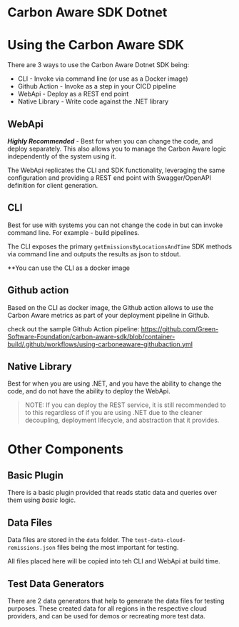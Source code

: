 # Carbon Aware SDK Dotnet

# Using the Carbon Aware SDK
There are 3 ways to use the Carbon Aware Dotnet SDK being:
* CLI - Invoke via command line (or use as a Docker image)
* Github Action - Invoke as a step in your CICD pipeline
* WebApi - Deploy as a REST end point
* Native Library - Write code against the .NET library


## WebApi
***Highly Recommended*** - Best for when you can change the code, and deploy separately.  This also allows you to manage the Carbon Aware logic independently of the system using it.

The WebApi replicates the CLI and SDK functionality, leveraging the same configuration and providing a REST end point with Swagger/OpenAPI definition for client generation.

## CLI
Best for use with systems you can not change the code in but can invoke command line.  For example - build pipelines.

The CLI exposes the primary `getEmissionsByLocationsAndTime` SDK methods via command line and outputs the results as json to stdout.  

**You can use the CLI as a docker image 

## Github action
Based on the CLI as docker image, the Github action allows to use the Carbon Aware metrics as part of your deployment pipeline in Github.

check out the sample Github Action pipeline: https://github.com/Green-Software-Foundation/carbon-aware-sdk/blob/container-build/.github/workflows/using-carboneaware-githubaction.yml

## Native Library
Best for when you are using .NET, and you have the ability to change the code, and do not have the ability to deploy the WebApi.  

> NOTE: If you can deploy the REST service, it is still recommended to to this regardless of if you are using .NET due to the cleaner decoupling, deployment lifecycle, and abstraction that it provides.

# Other Components

## Basic Plugin
There is a basic plugin provided that reads static data and queries over them using _basic_ logic.  

## Data Files
Data files are stored in the `data` folder.  The `test-data-cloud-remissions.json` files being the most important for testing.

All files placed here will be copied into teh CLI and WebApi at build time.
## Test Data Generators
There are 2 data generators that help to generate the data files for testing purposes. These created data for all regions in the respective cloud providers, and can be used for demos or recreating more test data.
